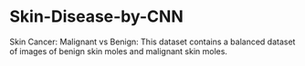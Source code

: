 # Skin-Disease-by-CNN
Skin Cancer: Malignant vs Benign: This dataset contains a balanced dataset of images of benign skin moles and malignant skin moles.
